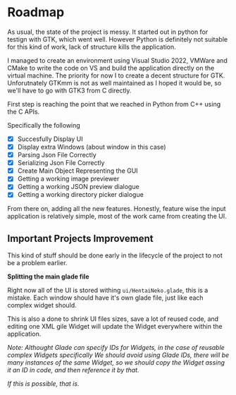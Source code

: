 # Roadmap

As usual, the state of the project is messy. It started out in python for testign with GTK, which went well.
However Python is definitely not suitable for this kind of work, lack of structure kills the application.

I managed to create an environment using Visual Studio 2022, VMWare and CMake to write the code on VS and build the application directly on the virtual machine.
The priority for now I to create a decent structure for GTK. Unforutnately GTKmm is not as well maintained as I hoped it would be, so we'll have to go with
GTK3 from C directly.

First step is reaching the point that we reached in Python from C++ using the C APIs.

Specifically the following

 - [x] Succesfully Display UI
 - [x] Display extra Windows (about window in this case)
 - [x] Parsing Json File Correctly
 - [x] Serializing Json File Correctly
 - [x] Create Main Object Representing the GUI
 - [x] Getting a working image previewer
 - [x] Getting a working JSON preview dialogue
 - [x] Getting a working directory picker dialogue

From there on, adding all the new features.
Honestly, feature wise the input application is relatively simple, most of the work came from creating the UI.

## Important Projects Improvement

This kind of stuff should be done early in the lifecycle of the project to not be a problem earlier.

**Splitting the main glade file**

Right now all of the UI is stored withing `ui/HentaiNeko.glade`, this is a mistake.
Each window should have it's own glade file, just like each complex widget should.

This is also a done to shrink UI files sizes, save a lot of reused code, and editing one
XML gile Widget will update the Widget everywhere within the application.

_Note: Althought Glade can specify IDs for Widgets, in the case of reusable complex Widgets specifically We should avoid using Glade IDs, there will be many instances of the same Widget, so we should copy the Widget assing it an ID in code, and then reference it by that._

_If this is possible, that is._